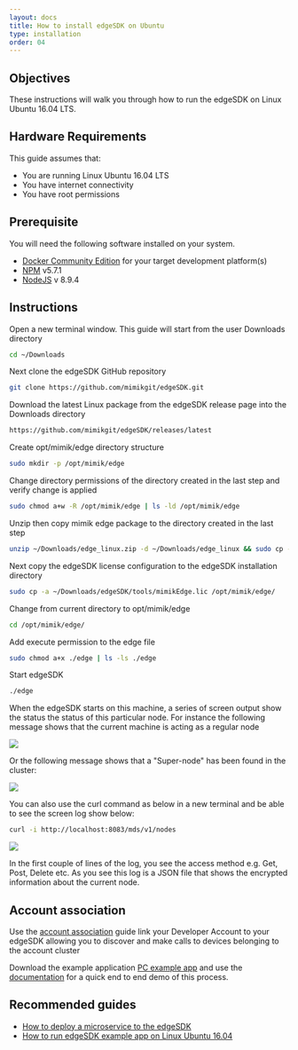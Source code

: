 ```yaml
---
layout: docs
title: How to install edgeSDK on Ubuntu
type: installation
order: 04
---
```


## Objectives

These instructions will walk you through how to run the edgeSDK on Linux Ubuntu 16.04 LTS.

## Hardware Requirements

This guide assumes that:

- You are running Linux Ubuntu 16.04 LTS
- You have internet connectivity
- You have root permissions

## Prerequisite

You will need the following software installed on your system.

- [Docker Community Edition](https://www.docker.com/community-edition#/download) for your target development platform(s)
- [NPM](https://www.npmjs.com/) v5.7.1
- [NodeJS](https://nodejs.org) v 8.9.4

## Instructions

Open a new terminal window. This guide will start from the user Downloads directory

```bash 
cd ~/Downloads
```

Next clone the edgeSDK GitHub repository

```bash 
git clone https://github.com/mimikgit/edgeSDK.git
```

Download the latest Linux package from the edgeSDK release page into the Downloads directory

```bash 
https://github.com/mimikgit/edgeSDK/releases/latest
```

<!-- todo - oneliner with curl, wget to download from api.github.com/repo* -->

Create opt/mimik/edge directory structure

```bash 
sudo mkdir -p /opt/mimik/edge
```

Change directory permissions of the directory created in the last step and verify change is applied

```bash 
sudo chmod a+w -R /opt/mimik/edge | ls -ld /opt/mimik/edge
```

Unzip then copy mimik edge package to the directory created in the last step

```bash 
unzip ~/Downloads/edge_linux.zip -d ~/Downloads/edge_linux && sudo cp -a ~/Downloads/edge_linux/. /opt/mimik/edge/  && ls -la /opt/mimik/edge
```

Next copy the edgeSDK license configuration to the edgeSDK installation directory

```bash 
sudo cp -a ~/Downloads/edgeSDK/tools/mimikEdge.lic /opt/mimik/edge/ 
```

Change from current directory to opt/mimik/edge

```bash 
cd /opt/mimik/edge/
```

Add execute permission to the edge file

```bash 
sudo chmod a+x ./edge | ls -ls ./edge
```

Start edgeSDK

```bash 
./edge
```

When the edgeSDK starts on this machine, a series of screen output show the status the status of this particular node. For instance the following message shows that the current machine is acting as a regular node

![](/assets/images/documentation/edgeSDk%20Success%20Start.jpg)

Or the following message shows that a "Super-node" has been found in the cluster:

![](/assets/images/documentation/super_node_edgeSDK%20success.png)

You can also use the curl command as below in a new terminal and be able to see the  screen log show below:

```bash 
curl -i http://localhost:8083/mds/v1/nodes
```

![](/assets/images/documentation/curl_response_install_edgeSDK_encrypted.png)

In the first couple of lines of the log, you see the access method e.g. Get, Post, Delete etc. As you see this log is a JSON file that shows the encrypted information about the current node.

## Account association

Use the [account association](/docs/1.2.0/getting-started/account-association.html) guide link your Developer Account to your edgeSDK allowing you to discover and make calls to devices belonging to the account cluster 

Download the example application  [PC example app](https://github.com/mimikgit/edgeSDK/tree/master/example/PC%20Hello%20App) and use the [documentation](/docs/1.2.0/example-apps/how-to-run-edgesdk-example-app-on-linux-ubuntu.html)  for a quick end to end demo of this process.

## Recommended guides

- [How to deploy a microservice to the edgeSDK](/docs/1.2.0/microservices/how-to-deploy-example-microservice.html)
- [How to run edgeSDK example app on Linux Ubuntu 16.04](/docs/1.2.0/example-apps/how-to-run-edgesdk-example-app-on-linux-ubuntu.html)
